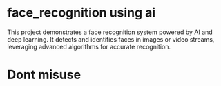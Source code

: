 # face_recognition using ai 
This project demonstrates a face recognition system powered by AI and deep learning. It detects and identifies faces in images or video streams, leveraging advanced algorithms for accurate recognition.
# Dont misuse
